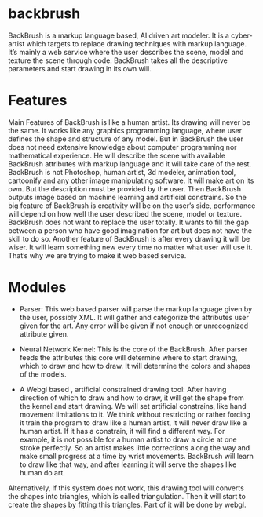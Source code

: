 backbrush
=========

BackBrush is a markup language based, AI driven art modeler. It is a cyber-artist which targets to replace drawing techniques with markup language. It’s mainly a web service where the user describes the scene, model and texture the scene through code. BackBrush takes all the descriptive parameters and start drawing in its own will. 

Features
=========
Main Features of BackBrush is like a human artist. Its drawing will never be the same. It works like any graphics programming language, where user defines the shape and structure of any model. But in BackBrush the user does not need extensive knowledge about computer programming nor mathematical experience. He will describe the scene with available BackBrush attributes with markup language and it will take care of the rest.
BackBrush is not Photoshop, human artist, 3d modeler, animation tool, cartoonify and any other image manipulating software. It will make art on its own. But the description must be provided by the user. Then BackBrush outputs image based on machine learning and artificial constrains.
So the big feature of BackBrush is creativity will be on the user’s side, performance will depend on how well the user described the scene, model or texture. BackBrush does not want to replace the user totally. It wants to fill the gap between a person who have good imagination for art but does not have the skill to do so.
Another feature of BackBrush is after every drawing it will be wiser. It will learn something new every time no matter what user will use it. That’s why we are trying to make it web based service.


Modules
=========
-	Parser: This web based parser will parse the markup language given by the user, possibly XML. It will gather and categorize the attributes user given for the art. Any error will be given if not enough or unrecognized attribute given.

-	Neural Network Kernel: This is the core of the BackBrush. After parser feeds the attributes this core will determine where to start drawing, which to draw and how to draw. It will determine the colors and shapes of the models.

-	A Webgl based , artificial constrained drawing tool: After having direction of which to draw and how to draw, it will get the shape from the kernel and start drawing. We will set artificial constrains, like hand movement limitations to it. We think without restricting or rather forcing it train the program to draw like a human artist, it will never draw like a human artist. If it has a constrain, it will find a different way. For example, it is not possible for a human artist to draw a circle at one stroke perfectly. So an artist makes little corrections along the way and make small progress at a time by wrist movements. BackBrush will learn to draw like that way, and after learning it will serve the shapes like human do art.

Alternatively, if this system does not work, this drawing tool will converts the shapes into triangles, which is called triangulation. Then it will start to create the shapes by fitting this triangles. Part of it will be done by webgl.
